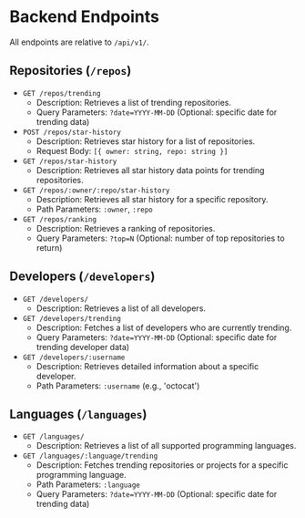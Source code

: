 # Backend Endpoints

All endpoints are relative to `/api/v1/`.

## Repositories (`/repos`)

- `GET /repos/trending`
  - Description: Retrieves a list of trending repositories.
  - Query Parameters: `?date=YYYY-MM-DD` (Optional: specific date for trending data)
- `POST /repos/star-history`
  - Description: Retrieves star history for a list of repositories.
  - Request Body: `[{ owner: string, repo: string }]`
- `GET /repos/star-history`
  - Description: Retrieves all star history data points for trending repositories.
- `GET /repos/:owner/:repo/star-history`
  - Description: Retrieves all star history for a specific repository.
  - Path Parameters: `:owner`, `:repo`
- `GET /repos/ranking`
  - Description: Retrieves a ranking of repositories.
  - Query Parameters: `?top=N` (Optional: number of top repositories to return)

## Developers (`/developers`)

- `GET /developers/`
  - Description: Retrieves a list of all developers.
- `GET /developers/trending`
  - Description: Fetches a list of developers who are currently trending.
  - Query Parameters: `?date=YYYY-MM-DD` (Optional: specific date for trending
    developer data)
- `GET /developers/:username`
  - Description: Retrieves detailed information about a specific developer.
  - Path Parameters: `:username` (e.g., 'octocat')

## Languages (`/languages`)

- `GET /languages/`
  - Description: Retrieves a list of all supported programming languages.
- `GET /languages/:language/trending`
  - Description: Fetches trending repositories or projects for a specific
    programming language.
  - Path Parameters: `:language`
  - Query Parameters: `?date=YYYY-MM-DD` (Optional: specific date for trending data)
